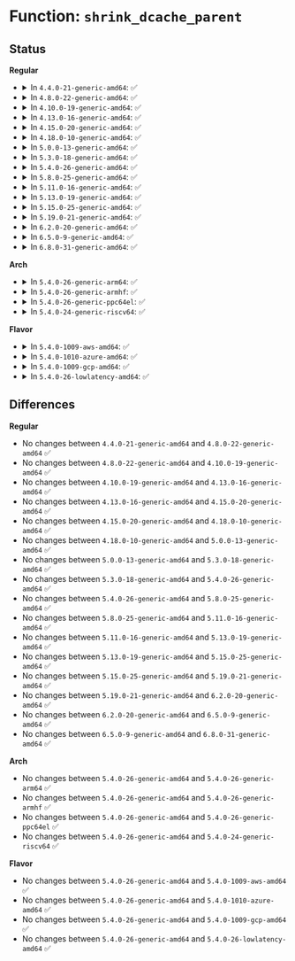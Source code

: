 # Function: <code>shrink_dcache_parent</code>

## Status
<b>Regular</b>
<ul>
<li>
<details>
<summary>In <code>4.4.0-21-generic-amd64</code>: ✅</summary>

```c
void shrink_dcache_parent(struct dentry * parent)
```

```json
{
  "name": "shrink_dcache_parent",
  "collision_type": "Unique Global",
  "inline_type": "No",
  "funcs": [
    {
      "addr": 18446744071581089824,
      "name": "shrink_dcache_parent",
      "external": true,
      "loc": "fs/dcache.c:1388",
      "file": "fs/dcache.c",
      "inline": "seen, unknown",
      "caller_inline": [],
      "caller_func": [
        "fs/namei.c:dentry_unhash",
        "fs/namei.c:vfs_rename",
        "fs/dcache.c:do_one_tree",
        "fs/libfs.c:simple_fill_super",
        "fs/fuse/dir.c:fuse_reverse_inval_entry",
        "security/selinux/selinuxfs.c:sel_write_load",
        "security/selinux/selinuxfs.c:sel_write_load",
        "security/selinux/selinuxfs.c:sel_write_load",
        "security/selinux/selinuxfs.c:sel_write_load",
        "security/selinux/selinuxfs.c:sel_write_load"
      ]
    }
  ],
  "symbols": [
    {
      "addr": 18446744071581089824,
      "name": "shrink_dcache_parent",
      "section": ".text",
      "bind": "STB_GLOBAL",
      "size": 133
    }
  ]
}
```
</details>
</li>
<li>
<details>
<summary>In <code>4.8.0-22-generic-amd64</code>: ✅</summary>

```c
void shrink_dcache_parent(struct dentry * parent)
```

```json
{
  "name": "shrink_dcache_parent",
  "collision_type": "Unique Global",
  "inline_type": "No",
  "funcs": [
    {
      "addr": 18446744071581255072,
      "name": "shrink_dcache_parent",
      "external": true,
      "loc": "fs/dcache.c:1399",
      "file": "fs/dcache.c",
      "inline": "seen, unknown",
      "caller_inline": [],
      "caller_func": [
        "fs/namei.c:vfs_rename",
        "fs/dcache.c:do_one_tree",
        "fs/libfs.c:simple_fill_super",
        "fs/fuse/dir.c:fuse_reverse_inval_entry",
        "security/selinux/selinuxfs.c:sel_write_load",
        "security/selinux/selinuxfs.c:sel_write_load",
        "security/selinux/selinuxfs.c:sel_write_load",
        "security/selinux/selinuxfs.c:sel_write_load",
        "security/selinux/selinuxfs.c:sel_write_load"
      ]
    }
  ],
  "symbols": [
    {
      "addr": 18446744071581255072,
      "name": "shrink_dcache_parent",
      "section": ".text",
      "bind": "STB_GLOBAL",
      "size": 140
    }
  ]
}
```
</details>
</li>
<li>
<details>
<summary>In <code>4.10.0-19-generic-amd64</code>: ✅</summary>

```c
void shrink_dcache_parent(struct dentry * parent)
```

```json
{
  "name": "shrink_dcache_parent",
  "collision_type": "Unique Global",
  "inline_type": "No",
  "funcs": [
    {
      "addr": 18446744071581332864,
      "name": "shrink_dcache_parent",
      "external": true,
      "loc": "fs/dcache.c:1408",
      "file": "fs/dcache.c",
      "inline": "seen, unknown",
      "caller_inline": [],
      "caller_func": [
        "fs/namei.c:vfs_rename",
        "fs/dcache.c:do_one_tree",
        "fs/libfs.c:simple_fill_super",
        "fs/fuse/dir.c:fuse_reverse_inval_entry",
        "security/selinux/selinuxfs.c:sel_write_load",
        "security/selinux/selinuxfs.c:sel_write_load",
        "security/selinux/selinuxfs.c:sel_write_load",
        "security/selinux/selinuxfs.c:sel_write_load",
        "security/selinux/selinuxfs.c:sel_write_load"
      ]
    }
  ],
  "symbols": [
    {
      "addr": 18446744071581332864,
      "name": "shrink_dcache_parent",
      "section": ".text",
      "bind": "STB_GLOBAL",
      "size": 140
    }
  ]
}
```
</details>
</li>
<li>
<details>
<summary>In <code>4.13.0-16-generic-amd64</code>: ✅</summary>

```c
void shrink_dcache_parent(struct dentry * parent)
```

```json
{
  "name": "shrink_dcache_parent",
  "collision_type": "Unique Global",
  "inline_type": "No",
  "funcs": [
    {
      "addr": 18446744071581388816,
      "name": "shrink_dcache_parent",
      "external": true,
      "loc": "fs/dcache.c:1441",
      "file": "fs/dcache.c",
      "inline": "seen, unknown",
      "caller_inline": [],
      "caller_func": [
        "fs/namei.c:vfs_rename",
        "fs/dcache.c:do_one_tree",
        "fs/libfs.c:simple_fill_super",
        "fs/fuse/dir.c:fuse_reverse_inval_entry",
        "security/selinux/selinuxfs.c:sel_write_load",
        "security/selinux/selinuxfs.c:sel_write_load",
        "security/selinux/selinuxfs.c:sel_write_load",
        "security/selinux/selinuxfs.c:sel_write_load",
        "security/selinux/selinuxfs.c:sel_write_load"
      ]
    }
  ],
  "symbols": [
    {
      "addr": 18446744071581388816,
      "name": "shrink_dcache_parent",
      "section": ".text",
      "bind": "STB_GLOBAL",
      "size": 140
    }
  ]
}
```
</details>
</li>
<li>
<details>
<summary>In <code>4.15.0-20-generic-amd64</code>: ✅</summary>

```c
void shrink_dcache_parent(struct dentry * parent)
```

```json
{
  "name": "shrink_dcache_parent",
  "collision_type": "Unique Global",
  "inline_type": "No",
  "funcs": [
    {
      "addr": 18446744071581529008,
      "name": "shrink_dcache_parent",
      "external": true,
      "loc": "fs/dcache.c:1453",
      "file": "fs/dcache.c",
      "inline": "seen, unknown",
      "caller_inline": [],
      "caller_func": [
        "fs/namei.c:vfs_rename",
        "fs/dcache.c:do_one_tree",
        "fs/libfs.c:simple_fill_super",
        "fs/fuse/dir.c:fuse_reverse_inval_entry",
        "security/selinux/selinuxfs.c:sel_write_load",
        "security/selinux/selinuxfs.c:sel_write_load",
        "security/selinux/selinuxfs.c:sel_write_load",
        "security/selinux/selinuxfs.c:sel_write_load",
        "security/selinux/selinuxfs.c:sel_write_load"
      ]
    }
  ],
  "symbols": [
    {
      "addr": 18446744071581529008,
      "name": "shrink_dcache_parent",
      "section": ".text",
      "bind": "STB_GLOBAL",
      "size": 140
    }
  ]
}
```
</details>
</li>
<li>
<details>
<summary>In <code>4.18.0-10-generic-amd64</code>: ✅</summary>

```c
void shrink_dcache_parent(struct dentry * parent)
```

```json
{
  "name": "shrink_dcache_parent",
  "collision_type": "Unique Global",
  "inline_type": "No",
  "funcs": [
    {
      "addr": 18446744071581690192,
      "name": "shrink_dcache_parent",
      "external": true,
      "loc": "fs/dcache.c:1479",
      "file": "fs/dcache.c",
      "inline": "seen, unknown",
      "caller_inline": [],
      "caller_func": [
        "fs/namei.c:vfs_rename",
        "fs/dcache.c:do_one_tree",
        "fs/libfs.c:simple_fill_super",
        "fs/fuse/dir.c:fuse_reverse_inval_entry",
        "security/selinux/selinuxfs.c:sel_make_policy_nodes",
        "security/selinux/selinuxfs.c:sel_make_policy_nodes",
        "security/selinux/selinuxfs.c:sel_make_policy_nodes",
        "security/selinux/selinuxfs.c:sel_make_policy_nodes"
      ]
    }
  ],
  "symbols": [
    {
      "addr": 18446744071581690192,
      "name": "shrink_dcache_parent",
      "section": ".text",
      "bind": "STB_GLOBAL",
      "size": 147
    }
  ]
}
```
</details>
</li>
<li>
<details>
<summary>In <code>5.0.0-13-generic-amd64</code>: ✅</summary>

```c
void shrink_dcache_parent(struct dentry * parent)
```

```json
{
  "name": "shrink_dcache_parent",
  "collision_type": "Unique Global",
  "inline_type": "No",
  "funcs": [
    {
      "addr": 18446744071581776288,
      "name": "shrink_dcache_parent",
      "external": true,
      "loc": "fs/dcache.c:1488",
      "file": "fs/dcache.c",
      "inline": "seen, unknown",
      "caller_inline": [],
      "caller_func": [
        "fs/namei.c:vfs_rename",
        "fs/dcache.c:do_one_tree",
        "fs/libfs.c:simple_fill_super",
        "fs/fuse/dir.c:fuse_reverse_inval_entry",
        "security/selinux/selinuxfs.c:sel_make_policy_nodes",
        "security/selinux/selinuxfs.c:sel_make_policy_nodes",
        "security/selinux/selinuxfs.c:sel_make_policy_nodes",
        "security/selinux/selinuxfs.c:sel_make_policy_nodes"
      ]
    }
  ],
  "symbols": [
    {
      "addr": 18446744071581776288,
      "name": "shrink_dcache_parent",
      "section": ".text",
      "bind": "STB_GLOBAL",
      "size": 147
    }
  ]
}
```
</details>
</li>
<li>
<details>
<summary>In <code>5.3.0-18-generic-amd64</code>: ✅</summary>

```c
void shrink_dcache_parent(struct dentry * parent)
```

```json
{
  "name": "shrink_dcache_parent",
  "collision_type": "Unique Global",
  "inline_type": "No",
  "funcs": [
    {
      "addr": 18446744071581895520,
      "name": "shrink_dcache_parent",
      "external": true,
      "loc": "fs/dcache.c:1539",
      "file": "fs/dcache.c",
      "inline": "seen, unknown",
      "caller_inline": [],
      "caller_func": [
        "fs/namei.c:vfs_rename",
        "fs/dcache.c:do_one_tree",
        "fs/libfs.c:simple_fill_super",
        "fs/fuse/dir.c:fuse_reverse_inval_entry",
        "security/selinux/selinuxfs.c:sel_make_policy_nodes",
        "security/selinux/selinuxfs.c:sel_make_policy_nodes",
        "security/selinux/selinuxfs.c:sel_make_policy_nodes",
        "security/selinux/selinuxfs.c:sel_make_policy_nodes"
      ]
    }
  ],
  "symbols": [
    {
      "addr": 18446744071581895520,
      "name": "shrink_dcache_parent",
      "section": ".text",
      "bind": "STB_GLOBAL",
      "size": 269
    }
  ]
}
```
</details>
</li>
<li>
<details>
<summary>In <code>5.4.0-26-generic-amd64</code>: ✅</summary>

```c
void shrink_dcache_parent(struct dentry * parent)
```

```json
{
  "name": "shrink_dcache_parent",
  "collision_type": "Unique Global",
  "inline_type": "No",
  "funcs": [
    {
      "addr": 18446744071581968128,
      "name": "shrink_dcache_parent",
      "external": true,
      "loc": "fs/dcache.c:1539",
      "file": "fs/dcache.c",
      "inline": "seen, unknown",
      "caller_inline": [],
      "caller_func": [
        "fs/namei.c:vfs_rename",
        "fs/dcache.c:do_one_tree",
        "fs/libfs.c:simple_fill_super",
        "fs/crypto/keyring.c:do_remove_key",
        "fs/fuse/dir.c:fuse_reverse_inval_entry",
        "security/selinux/selinuxfs.c:sel_make_policy_nodes",
        "security/selinux/selinuxfs.c:sel_make_policy_nodes",
        "security/selinux/selinuxfs.c:sel_make_policy_nodes",
        "security/selinux/selinuxfs.c:sel_make_policy_nodes"
      ]
    }
  ],
  "symbols": [
    {
      "addr": 18446744071581968128,
      "name": "shrink_dcache_parent",
      "section": ".text",
      "bind": "STB_GLOBAL",
      "size": 269
    }
  ]
}
```
</details>
</li>
<li>
<details>
<summary>In <code>5.8.0-25-generic-amd64</code>: ✅</summary>

```c
void shrink_dcache_parent(struct dentry * parent)
```

```json
{
  "name": "shrink_dcache_parent",
  "collision_type": "Unique Global",
  "inline_type": "No",
  "funcs": [
    {
      "addr": 18446744071582201744,
      "name": "shrink_dcache_parent",
      "external": true,
      "loc": "fs/dcache.c:1560",
      "file": "fs/dcache.c",
      "inline": "seen, unknown",
      "caller_inline": [],
      "caller_func": [
        "fs/namei.c:vfs_rename",
        "fs/dcache.c:shrink_dcache_for_umount",
        "fs/dcache.c:shrink_dcache_for_umount",
        "fs/libfs.c:simple_fill_super",
        "fs/crypto/keyring.c:evict_dentries_for_decrypted_inodes",
        "fs/fuse/dir.c:fuse_reverse_inval_entry",
        "security/selinux/selinuxfs.c:sel_make_classes",
        "security/selinux/selinuxfs.c:sel_make_bools",
        "security/selinux/selinuxfs.c:sel_make_bools",
        "security/selinux/selinuxfs.c:sel_make_policy_nodes"
      ]
    }
  ],
  "symbols": [
    {
      "addr": 18446744071582201744,
      "name": "shrink_dcache_parent",
      "section": ".text",
      "bind": "STB_GLOBAL",
      "size": 269
    }
  ]
}
```
</details>
</li>
<li>
<details>
<summary>In <code>5.11.0-16-generic-amd64</code>: ✅</summary>

```c
void shrink_dcache_parent(struct dentry * parent)
```

```json
{
  "name": "shrink_dcache_parent",
  "collision_type": "Unique Global",
  "inline_type": "No",
  "funcs": [
    {
      "addr": 18446744071582249216,
      "name": "shrink_dcache_parent",
      "external": true,
      "loc": "fs/dcache.c:1567",
      "file": "fs/dcache.c",
      "inline": "seen, unknown",
      "caller_inline": [],
      "caller_func": [
        "fs/namei.c:vfs_rename",
        "fs/dcache.c:shrink_dcache_for_umount",
        "fs/dcache.c:shrink_dcache_for_umount",
        "fs/libfs.c:simple_fill_super",
        "fs/crypto/keyring.c:evict_dentries_for_decrypted_inodes",
        "fs/fuse/dir.c:fuse_reverse_inval_entry",
        "security/selinux/selinuxfs.c:sel_make_bools",
        "security/selinux/selinuxfs.c:sel_make_policy_nodes"
      ]
    }
  ],
  "symbols": [
    {
      "addr": 18446744071582249216,
      "name": "shrink_dcache_parent",
      "section": ".text",
      "bind": "STB_GLOBAL",
      "size": 275
    }
  ]
}
```
</details>
</li>
<li>
<details>
<summary>In <code>5.13.0-19-generic-amd64</code>: ✅</summary>

```c
void shrink_dcache_parent(struct dentry * parent)
```

```json
{
  "name": "shrink_dcache_parent",
  "collision_type": "Unique Global",
  "inline_type": "No",
  "funcs": [
    {
      "addr": 18446744071582274944,
      "name": "shrink_dcache_parent",
      "external": true,
      "loc": "fs/dcache.c:1594",
      "file": "fs/dcache.c",
      "inline": "seen, unknown",
      "caller_inline": [],
      "caller_func": [
        "fs/namei.c:vfs_rename",
        "fs/dcache.c:shrink_dcache_for_umount",
        "fs/dcache.c:shrink_dcache_for_umount",
        "fs/libfs.c:simple_fill_super",
        "fs/crypto/keyring.c:try_to_lock_encrypted_files",
        "fs/fuse/dir.c:fuse_reverse_inval_entry",
        "security/selinux/selinuxfs.c:sel_make_bools",
        "security/selinux/selinuxfs.c:sel_make_policy_nodes"
      ]
    }
  ],
  "symbols": [
    {
      "addr": 18446744071582274944,
      "name": "shrink_dcache_parent",
      "section": ".text",
      "bind": "STB_GLOBAL",
      "size": 275
    }
  ]
}
```
</details>
</li>
<li>
<details>
<summary>In <code>5.15.0-25-generic-amd64</code>: ✅</summary>

```c
void shrink_dcache_parent(struct dentry * parent)
```

```json
{
  "name": "shrink_dcache_parent",
  "collision_type": "Unique Global",
  "inline_type": "No",
  "funcs": [
    {
      "addr": 18446744071582593424,
      "name": "shrink_dcache_parent",
      "external": true,
      "loc": "fs/dcache.c:1595",
      "file": "fs/dcache.c",
      "inline": "seen, unknown",
      "caller_inline": [],
      "caller_func": [
        "fs/namei.c:vfs_rename",
        "fs/dcache.c:shrink_dcache_for_umount",
        "fs/dcache.c:shrink_dcache_for_umount",
        "fs/libfs.c:simple_fill_super",
        "fs/crypto/keyring.c:try_to_lock_encrypted_files",
        "fs/fuse/dir.c:fuse_reverse_inval_entry",
        "security/selinux/selinuxfs.c:sel_make_bools",
        "security/selinux/selinuxfs.c:sel_make_policy_nodes"
      ]
    }
  ],
  "symbols": [
    {
      "addr": 18446744071582593424,
      "name": "shrink_dcache_parent",
      "section": ".text",
      "bind": "STB_GLOBAL",
      "size": 275
    }
  ]
}
```
</details>
</li>
<li>
<details>
<summary>In <code>5.19.0-21-generic-amd64</code>: ✅</summary>

```c
void shrink_dcache_parent(struct dentry * parent)
```

```json
{
  "name": "shrink_dcache_parent",
  "collision_type": "Unique Global",
  "inline_type": "No",
  "funcs": [
    {
      "addr": 18446744071583123648,
      "name": "shrink_dcache_parent",
      "external": true,
      "loc": "fs/dcache.c:1619",
      "file": "fs/dcache.c",
      "inline": "seen, unknown",
      "caller_inline": [],
      "caller_func": [
        "fs/namei.c:vfs_rename",
        "fs/dcache.c:shrink_dcache_for_umount",
        "fs/dcache.c:shrink_dcache_for_umount",
        "fs/libfs.c:simple_fill_super",
        "fs/crypto/keyring.c:try_to_lock_encrypted_files",
        "fs/fuse/dir.c:fuse_reverse_inval_entry",
        "security/selinux/selinuxfs.c:sel_make_bools",
        "security/selinux/selinuxfs.c:sel_make_policy_nodes"
      ]
    }
  ],
  "symbols": [
    {
      "addr": 18446744071583123648,
      "name": "shrink_dcache_parent",
      "section": ".text",
      "bind": "STB_GLOBAL",
      "size": 282
    }
  ]
}
```
</details>
</li>
<li>
<details>
<summary>In <code>6.2.0-20-generic-amd64</code>: ✅</summary>

```c
void shrink_dcache_parent(struct dentry * parent)
```

```json
{
  "name": "shrink_dcache_parent",
  "collision_type": "Unique Global",
  "inline_type": "No",
  "funcs": [
    {
      "addr": 18446744071583694240,
      "name": "shrink_dcache_parent",
      "external": true,
      "loc": "fs/dcache.c:1619",
      "file": "fs/dcache.c",
      "inline": "seen, unknown",
      "caller_inline": [],
      "caller_func": [
        "fs/namei.c:vfs_rename",
        "fs/dcache.c:shrink_dcache_for_umount",
        "fs/dcache.c:shrink_dcache_for_umount",
        "fs/libfs.c:simple_fill_super",
        "fs/crypto/keyring.c:try_to_lock_encrypted_files",
        "fs/fuse/dir.c:fuse_reverse_inval_entry",
        "security/selinux/selinuxfs.c:sel_make_bools",
        "security/selinux/selinuxfs.c:sel_make_policy_nodes"
      ]
    }
  ],
  "symbols": [
    {
      "addr": 18446744071583694240,
      "name": "shrink_dcache_parent",
      "section": ".text",
      "bind": "STB_GLOBAL",
      "size": 282
    }
  ]
}
```
</details>
</li>
<li>
<details>
<summary>In <code>6.5.0-9-generic-amd64</code>: ✅</summary>

```c
void shrink_dcache_parent(struct dentry * parent)
```

```json
{
  "name": "shrink_dcache_parent",
  "collision_type": "Unique Global",
  "inline_type": "No",
  "funcs": [
    {
      "addr": 18446744071583912128,
      "name": "shrink_dcache_parent",
      "external": true,
      "loc": "fs/dcache.c:1619",
      "file": "fs/dcache.c",
      "inline": "seen, unknown",
      "caller_inline": [],
      "caller_func": [
        "fs/namei.c:vfs_rename",
        "fs/dcache.c:shrink_dcache_for_umount",
        "fs/dcache.c:shrink_dcache_for_umount",
        "fs/libfs.c:simple_fill_super",
        "fs/crypto/keyring.c:try_to_lock_encrypted_files",
        "fs/fuse/dir.c:fuse_reverse_inval_entry",
        "security/selinux/selinuxfs.c:sel_make_bools",
        "security/selinux/selinuxfs.c:sel_make_policy_nodes"
      ]
    }
  ],
  "symbols": [
    {
      "addr": 18446744071583912128,
      "name": "shrink_dcache_parent",
      "section": ".text",
      "bind": "STB_GLOBAL",
      "size": 282
    }
  ]
}
```
</details>
</li>
<li>
<details>
<summary>In <code>6.8.0-31-generic-amd64</code>: ✅</summary>

```c
void shrink_dcache_parent(struct dentry * parent)
```

```json
{
  "name": "shrink_dcache_parent",
  "collision_type": "Unique Global",
  "inline_type": "No",
  "funcs": [
    {
      "addr": 18446744071584117952,
      "name": "shrink_dcache_parent",
      "external": true,
      "loc": "fs/dcache.c:1481",
      "file": "fs/dcache.c",
      "inline": "seen, unknown",
      "caller_inline": [],
      "caller_func": [
        "fs/namei.c:vfs_rename",
        "fs/dcache.c:shrink_dcache_for_umount",
        "fs/dcache.c:shrink_dcache_for_umount",
        "fs/crypto/keyring.c:try_to_lock_encrypted_files",
        "fs/fuse/dir.c:fuse_reverse_inval_entry"
      ]
    }
  ],
  "symbols": [
    {
      "addr": 18446744071584117952,
      "name": "shrink_dcache_parent",
      "section": ".text",
      "bind": "STB_GLOBAL",
      "size": 316
    }
  ]
}
```
</details>
</li>
</ul>
<b>Arch</b>
<ul>
<li>
<details>
<summary>In <code>5.4.0-26-generic-arm64</code>: ✅</summary>

```c
void shrink_dcache_parent(struct dentry * parent)
```

```json
{
  "name": "shrink_dcache_parent",
  "collision_type": "Unique Global",
  "inline_type": "No",
  "funcs": [
    {
      "addr": 18446603336493471688,
      "name": "shrink_dcache_parent",
      "external": true,
      "loc": "fs/dcache.c:1539",
      "file": "fs/dcache.c",
      "inline": "seen, unknown",
      "caller_inline": [],
      "caller_func": [
        "fs/namei.c:vfs_rename",
        "fs/dcache.c:do_one_tree",
        "fs/libfs.c:simple_fill_super",
        "fs/crypto/keyring.c:do_remove_key",
        "fs/fuse/dir.c:fuse_reverse_inval_entry",
        "security/selinux/selinuxfs.c:sel_make_policy_nodes",
        "security/selinux/selinuxfs.c:sel_make_policy_nodes",
        "security/selinux/selinuxfs.c:sel_make_policy_nodes",
        "security/selinux/selinuxfs.c:sel_make_policy_nodes"
      ]
    }
  ],
  "symbols": [
    {
      "addr": 18446603336493471688,
      "name": "shrink_dcache_parent",
      "section": ".text",
      "bind": "STB_GLOBAL",
      "size": 384
    }
  ]
}
```
</details>
</li>
<li>
<details>
<summary>In <code>5.4.0-26-generic-armhf</code>: ✅</summary>

```c
void shrink_dcache_parent(struct dentry * parent)
```

```json
{
  "name": "shrink_dcache_parent",
  "collision_type": "Unique Global",
  "inline_type": "No",
  "funcs": [
    {
      "addr": 3227035992,
      "name": "shrink_dcache_parent",
      "external": true,
      "loc": "fs/dcache.c:1539",
      "file": "fs/dcache.c",
      "inline": "seen, unknown",
      "caller_inline": [],
      "caller_func": [
        "fs/namei.c:vfs_rename",
        "fs/dcache.c:do_one_tree",
        "fs/libfs.c:simple_fill_super",
        "fs/crypto/keyring.c:do_remove_key",
        "fs/fuse/dir.c:fuse_reverse_inval_entry",
        "security/selinux/selinuxfs.c:sel_make_policy_nodes",
        "security/selinux/selinuxfs.c:sel_make_policy_nodes",
        "security/selinux/selinuxfs.c:sel_make_policy_nodes",
        "security/selinux/selinuxfs.c:sel_make_policy_nodes"
      ]
    }
  ],
  "symbols": [
    {
      "addr": 3227035992,
      "name": "shrink_dcache_parent",
      "section": ".text",
      "bind": "STB_GLOBAL",
      "size": 324
    }
  ]
}
```
</details>
</li>
<li>
<details>
<summary>In <code>5.4.0-26-generic-ppc64el</code>: ✅</summary>

```c
void shrink_dcache_parent(struct dentry * parent)
```

```json
{
  "name": "shrink_dcache_parent",
  "collision_type": "Unique Global",
  "inline_type": "No",
  "funcs": [
    {
      "addr": 13835058055287030544,
      "name": "shrink_dcache_parent",
      "external": true,
      "loc": "fs/dcache.c:1539",
      "file": "fs/dcache.c",
      "inline": "seen, unknown",
      "caller_inline": [],
      "caller_func": [
        "fs/namei.c:vfs_rename",
        "fs/dcache.c:do_one_tree",
        "fs/libfs.c:simple_fill_super",
        "fs/crypto/keyring.c:do_remove_key",
        "fs/fuse/dir.c:fuse_reverse_inval_entry",
        "security/selinux/selinuxfs.c:sel_make_policy_nodes",
        "security/selinux/selinuxfs.c:sel_make_policy_nodes",
        "security/selinux/selinuxfs.c:sel_make_policy_nodes",
        "security/selinux/selinuxfs.c:sel_make_policy_nodes"
      ]
    }
  ],
  "symbols": [
    {
      "addr": 13835058055287030544,
      "name": "shrink_dcache_parent",
      "section": ".text",
      "bind": "STB_GLOBAL",
      "size": 500
    }
  ]
}
```
</details>
</li>
<li>
<details>
<summary>In <code>5.4.0-24-generic-riscv64</code>: ✅</summary>

```c
void shrink_dcache_parent(struct dentry * parent)
```

```json
{
  "name": "shrink_dcache_parent",
  "collision_type": "Unique Global",
  "inline_type": "No",
  "funcs": [
    {
      "addr": 18446743936273151620,
      "name": "shrink_dcache_parent",
      "external": true,
      "loc": "fs/dcache.c:1539",
      "file": "fs/dcache.c",
      "inline": "seen, unknown",
      "caller_inline": [],
      "caller_func": [
        "fs/namei.c:vfs_rename",
        "fs/dcache.c:do_one_tree",
        "fs/libfs.c:simple_fill_super",
        "fs/crypto/keyring.c:do_remove_key",
        "fs/fuse/dir.c:fuse_reverse_inval_entry",
        "security/selinux/selinuxfs.c:sel_make_policy_nodes",
        "security/selinux/selinuxfs.c:sel_make_policy_nodes",
        "security/selinux/selinuxfs.c:sel_make_policy_nodes",
        "security/selinux/selinuxfs.c:sel_make_policy_nodes"
      ]
    }
  ],
  "symbols": [
    {
      "addr": 18446743936273151620,
      "name": "shrink_dcache_parent",
      "section": ".text",
      "bind": "STB_GLOBAL",
      "size": 302
    }
  ]
}
```
</details>
</li>
</ul>
<b>Flavor</b>
<ul>
<li>
<details>
<summary>In <code>5.4.0-1009-aws-amd64</code>: ✅</summary>

```c
void shrink_dcache_parent(struct dentry * parent)
```

```json
{
  "name": "shrink_dcache_parent",
  "collision_type": "Unique Global",
  "inline_type": "No",
  "funcs": [
    {
      "addr": 18446744071581936864,
      "name": "shrink_dcache_parent",
      "external": true,
      "loc": "fs/dcache.c:1539",
      "file": "fs/dcache.c",
      "inline": "seen, unknown",
      "caller_inline": [],
      "caller_func": [
        "fs/namei.c:vfs_rename",
        "fs/dcache.c:do_one_tree",
        "fs/libfs.c:simple_fill_super",
        "fs/crypto/keyring.c:do_remove_key",
        "fs/fuse/dir.c:fuse_reverse_inval_entry",
        "security/selinux/selinuxfs.c:sel_make_policy_nodes",
        "security/selinux/selinuxfs.c:sel_make_policy_nodes",
        "security/selinux/selinuxfs.c:sel_make_policy_nodes",
        "security/selinux/selinuxfs.c:sel_make_policy_nodes"
      ]
    }
  ],
  "symbols": [
    {
      "addr": 18446744071581936864,
      "name": "shrink_dcache_parent",
      "section": ".text",
      "bind": "STB_GLOBAL",
      "size": 269
    }
  ]
}
```
</details>
</li>
<li>
<details>
<summary>In <code>5.4.0-1010-azure-amd64</code>: ✅</summary>

```c
void shrink_dcache_parent(struct dentry * parent)
```

```json
{
  "name": "shrink_dcache_parent",
  "collision_type": "Unique Global",
  "inline_type": "No",
  "funcs": [
    {
      "addr": 18446744071581874448,
      "name": "shrink_dcache_parent",
      "external": true,
      "loc": "fs/dcache.c:1539",
      "file": "fs/dcache.c",
      "inline": "seen, unknown",
      "caller_inline": [],
      "caller_func": [
        "fs/namei.c:vfs_rename",
        "fs/dcache.c:do_one_tree",
        "fs/libfs.c:simple_fill_super",
        "fs/crypto/keyring.c:do_remove_key",
        "fs/fuse/dir.c:fuse_reverse_inval_entry",
        "security/selinux/selinuxfs.c:sel_make_policy_nodes",
        "security/selinux/selinuxfs.c:sel_make_policy_nodes",
        "security/selinux/selinuxfs.c:sel_make_policy_nodes",
        "security/selinux/selinuxfs.c:sel_make_policy_nodes"
      ]
    }
  ],
  "symbols": [
    {
      "addr": 18446744071581874448,
      "name": "shrink_dcache_parent",
      "section": ".text",
      "bind": "STB_GLOBAL",
      "size": 269
    }
  ]
}
```
</details>
</li>
<li>
<details>
<summary>In <code>5.4.0-1009-gcp-amd64</code>: ✅</summary>

```c
void shrink_dcache_parent(struct dentry * parent)
```

```json
{
  "name": "shrink_dcache_parent",
  "collision_type": "Unique Global",
  "inline_type": "No",
  "funcs": [
    {
      "addr": 18446744071581928176,
      "name": "shrink_dcache_parent",
      "external": true,
      "loc": "fs/dcache.c:1539",
      "file": "fs/dcache.c",
      "inline": "seen, unknown",
      "caller_inline": [],
      "caller_func": [
        "fs/namei.c:vfs_rename",
        "fs/dcache.c:do_one_tree",
        "fs/libfs.c:simple_fill_super",
        "fs/crypto/keyring.c:do_remove_key",
        "fs/fuse/dir.c:fuse_reverse_inval_entry",
        "security/selinux/selinuxfs.c:sel_make_policy_nodes",
        "security/selinux/selinuxfs.c:sel_make_policy_nodes",
        "security/selinux/selinuxfs.c:sel_make_policy_nodes",
        "security/selinux/selinuxfs.c:sel_make_policy_nodes"
      ]
    }
  ],
  "symbols": [
    {
      "addr": 18446744071581928176,
      "name": "shrink_dcache_parent",
      "section": ".text",
      "bind": "STB_GLOBAL",
      "size": 269
    }
  ]
}
```
</details>
</li>
<li>
<details>
<summary>In <code>5.4.0-26-lowlatency-amd64</code>: ✅</summary>

```c
void shrink_dcache_parent(struct dentry * parent)
```

```json
{
  "name": "shrink_dcache_parent",
  "collision_type": "Unique Global",
  "inline_type": "No",
  "funcs": [
    {
      "addr": 18446744071581998256,
      "name": "shrink_dcache_parent",
      "external": true,
      "loc": "fs/dcache.c:1539",
      "file": "fs/dcache.c",
      "inline": "seen, unknown",
      "caller_inline": [],
      "caller_func": [
        "fs/namei.c:vfs_rename",
        "fs/dcache.c:do_one_tree",
        "fs/libfs.c:simple_fill_super",
        "fs/crypto/keyring.c:do_remove_key",
        "fs/fuse/dir.c:fuse_reverse_inval_entry",
        "security/selinux/selinuxfs.c:sel_make_policy_nodes",
        "security/selinux/selinuxfs.c:sel_make_policy_nodes",
        "security/selinux/selinuxfs.c:sel_make_policy_nodes",
        "security/selinux/selinuxfs.c:sel_make_policy_nodes"
      ]
    }
  ],
  "symbols": [
    {
      "addr": 18446744071581998256,
      "name": "shrink_dcache_parent",
      "section": ".text",
      "bind": "STB_GLOBAL",
      "size": 268
    }
  ]
}
```
</details>
</li>
</ul>

## Differences
<b>Regular</b>
<ul>
<li>
No changes between <code>4.4.0-21-generic-amd64</code> and <code>4.8.0-22-generic-amd64</code> ✅
</li>
<li>
No changes between <code>4.8.0-22-generic-amd64</code> and <code>4.10.0-19-generic-amd64</code> ✅
</li>
<li>
No changes between <code>4.10.0-19-generic-amd64</code> and <code>4.13.0-16-generic-amd64</code> ✅
</li>
<li>
No changes between <code>4.13.0-16-generic-amd64</code> and <code>4.15.0-20-generic-amd64</code> ✅
</li>
<li>
No changes between <code>4.15.0-20-generic-amd64</code> and <code>4.18.0-10-generic-amd64</code> ✅
</li>
<li>
No changes between <code>4.18.0-10-generic-amd64</code> and <code>5.0.0-13-generic-amd64</code> ✅
</li>
<li>
No changes between <code>5.0.0-13-generic-amd64</code> and <code>5.3.0-18-generic-amd64</code> ✅
</li>
<li>
No changes between <code>5.3.0-18-generic-amd64</code> and <code>5.4.0-26-generic-amd64</code> ✅
</li>
<li>
No changes between <code>5.4.0-26-generic-amd64</code> and <code>5.8.0-25-generic-amd64</code> ✅
</li>
<li>
No changes between <code>5.8.0-25-generic-amd64</code> and <code>5.11.0-16-generic-amd64</code> ✅
</li>
<li>
No changes between <code>5.11.0-16-generic-amd64</code> and <code>5.13.0-19-generic-amd64</code> ✅
</li>
<li>
No changes between <code>5.13.0-19-generic-amd64</code> and <code>5.15.0-25-generic-amd64</code> ✅
</li>
<li>
No changes between <code>5.15.0-25-generic-amd64</code> and <code>5.19.0-21-generic-amd64</code> ✅
</li>
<li>
No changes between <code>5.19.0-21-generic-amd64</code> and <code>6.2.0-20-generic-amd64</code> ✅
</li>
<li>
No changes between <code>6.2.0-20-generic-amd64</code> and <code>6.5.0-9-generic-amd64</code> ✅
</li>
<li>
No changes between <code>6.5.0-9-generic-amd64</code> and <code>6.8.0-31-generic-amd64</code> ✅
</li>
</ul>
<b>Arch</b>
<ul>
<li>
No changes between <code>5.4.0-26-generic-amd64</code> and <code>5.4.0-26-generic-arm64</code> ✅
</li>
<li>
No changes between <code>5.4.0-26-generic-amd64</code> and <code>5.4.0-26-generic-armhf</code> ✅
</li>
<li>
No changes between <code>5.4.0-26-generic-amd64</code> and <code>5.4.0-26-generic-ppc64el</code> ✅
</li>
<li>
No changes between <code>5.4.0-26-generic-amd64</code> and <code>5.4.0-24-generic-riscv64</code> ✅
</li>
</ul>
<b>Flavor</b>
<ul>
<li>
No changes between <code>5.4.0-26-generic-amd64</code> and <code>5.4.0-1009-aws-amd64</code> ✅
</li>
<li>
No changes between <code>5.4.0-26-generic-amd64</code> and <code>5.4.0-1010-azure-amd64</code> ✅
</li>
<li>
No changes between <code>5.4.0-26-generic-amd64</code> and <code>5.4.0-1009-gcp-amd64</code> ✅
</li>
<li>
No changes between <code>5.4.0-26-generic-amd64</code> and <code>5.4.0-26-lowlatency-amd64</code> ✅
</li>
</ul>
